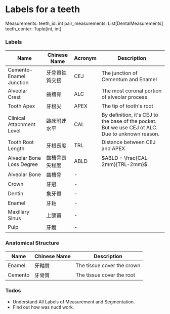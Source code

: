 # Labels for a teeth
Measurements:
    teeth_id: int
    pair_measurements: List[DentalMeasurements]
    teeth_center: Tuple[int, int]

### Labels
|Name|Chinese Name|Acronym|Description|
|----|------------|-------|-----------|
|Cemento-Enamel Junction|牙骨質鈾質交接|CEJ|The junction of Cementum and Enamel|
|Alveolar Crest|齒槽脊|ALC|The most coronal portion of alveolar process|
|Tooth Apex|牙根尖|APEX|The tip of tooth's root|
|Clinical Attachment Level|臨床附連水平|CAL|By definition, it's CEJ to the base of the pocket. But we use CEJ ot ALC. Due to unknown reason.|
|Tooth Root Length|牙根長度|TRL|Distance between CEJ and APEX|
|Alveolar Bone Loss Degree|齒槽骨喪失程度|ABLD|$ABLD = \frac{CAL-2mm}{TRL-2mm}$
|Alveolar Bone|齒槽骨|-|
|Crown|牙冠|-|
|Dentin|象牙質|-|
|Enamel|牙釉|-|
|Maxillary Sinus|上頷竇|-|
|Pulp|牙髓|-|

### Anatomical Structure
|Name|Chinese Name|Description|
|----|------------|-----------|
|Enamel|牙釉質|The tissue cover the crown|
|Cemento|牙骨質|The tissue cover the root|

### Todos
- Understand All Labels of Measurement and Segmentation.
- Find out how was nuctl work.
```

```

[CEJ]: https://www.gcendo.com/glossary/cementoenamel-junction-cej-cervical-line/#:~:text=The%20cementoenamel%20junction%20is%20the,color%20between%20enamel%20and%20cementum.